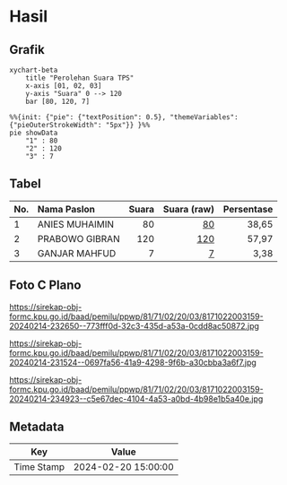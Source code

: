 # Hasil

## Grafik

```mermaid
xychart-beta
    title "Perolehan Suara TPS"
    x-axis [01, 02, 03]
    y-axis "Suara" 0 --> 120
    bar [80, 120, 7]
```

```mermaid
%%{init: {"pie": {"textPosition": 0.5}, "themeVariables": {"pieOuterStrokeWidth": "5px"}} }%%
pie showData
    "1" : 80
    "2" : 120
    "3" : 7
```

## Tabel

| No. | Nama Paslon    | Suara | Suara (raw) | Persentase |
|:--- |:-------------- | -----:| -----------:| ----------:|
| 1   | ANIES MUHAIMIN | 80    | [80][p-1]   | 38,65      |
| 2   | PRABOWO GIBRAN | 120   | [120][p-2]  | 57,97      |
| 3   | GANJAR MAHFUD  | 7     | [7][p-3]    | 3,38       |


[p-1]: https://github.com/gigit-pemilu/pemilu-2024-81-maluku/blob/main/pilpres/hitung-suara/sub/81-maluku/sub/71-kota-ambon/sub/02-sirimau/sub/2003-batu-merah/sub/159-tps/sub/paslon-1.txt
[p-2]: https://github.com/gigit-pemilu/pemilu-2024-81-maluku/blob/main/pilpres/hitung-suara/sub/81-maluku/sub/71-kota-ambon/sub/02-sirimau/sub/2003-batu-merah/sub/159-tps/sub/paslon-2.txt
[p-3]: https://github.com/gigit-pemilu/pemilu-2024-81-maluku/blob/main/pilpres/hitung-suara/sub/81-maluku/sub/71-kota-ambon/sub/02-sirimau/sub/2003-batu-merah/sub/159-tps/sub/paslon-3.txt

## Foto C Plano

https://sirekap-obj-formc.kpu.go.id/baad/pemilu/ppwp/81/71/02/20/03/8171022003159-20240214-232650--773fff0d-32c3-435d-a53a-0cdd8ac50872.jpg

https://sirekap-obj-formc.kpu.go.id/baad/pemilu/ppwp/81/71/02/20/03/8171022003159-20240214-231524--0697fa56-41a9-4298-9f6b-a30cbba3a6f7.jpg

https://sirekap-obj-formc.kpu.go.id/baad/pemilu/ppwp/81/71/02/20/03/8171022003159-20240214-234923--c5e67dec-4104-4a53-a0bd-4b98e1b5a40e.jpg


## Metadata

| Key        | Value               |
| ---------- | ------------------- |
| Time Stamp | 2024-02-20 15:00:00 |



